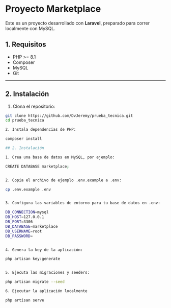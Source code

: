 # Proyecto Marketplace

Este es un proyecto desarrollado con **Laravel**, preparado para correr localmente con MySQL.

## 1. Requisitos

- PHP >= 8.1
- Composer
- MySQL
- Git

---

## 2. Instalación

1. Clona el repositorio:

```bash
git clone https://github.com/DvJeremy/prueba_tecnica.git
cd prueba_tecnica

2. Instala dependencias de PHP:

composer install

## 2. Instalación

1. Crea una base de datos en MySQL, por ejemplo:

CREATE DATABASE marketplace;


2. Copia el archivo de ejemplo .env.example a .env:

cp .env.example .env


3. Configura las variables de entorno para tu base de datos en .env:

DB_CONNECTION=mysql
DB_HOST=127.0.0.1
DB_PORT=3306
DB_DATABASE=marketplace
DB_USERNAME=root
DB_PASSWORD=


4. Genera la key de la aplicación:

php artisan key:generate


5. Ejecuta las migraciones y seeders:

php artisan migrate --seed

6. Ejecutar la aplicación localmente

php artisan serve